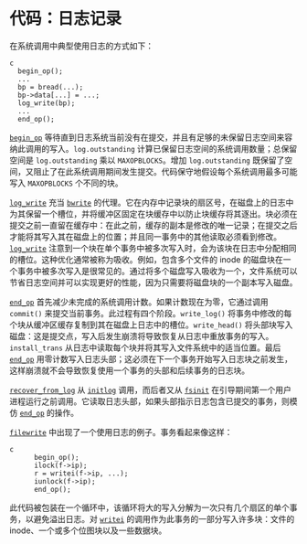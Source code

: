 # 代码：日志记录

在系统调用中典型使用日志的方式如下：

```
c
  begin_op();
  ...
  bp = bread(...);
  bp->data[...] = ...;
  log_write(bp);
  ...
  end_op();

```


[`begin_op`](/source/xv6-riscv/kernel/defs.h) 等待直到日志系统当前没有在提交，并且有足够的未保留日志空间来容纳此调用的写入。`log.outstanding` 计算已保留日志空间的系统调用数量；总保留空间是 `log.outstanding` 乘以 `MAXOPBLOCKS`。增加 `log.outstanding` 既保留了空间，又阻止了在此系统调用期间发生提交。代码保守地假设每个系统调用最多可能写入 `MAXOPBLOCKS` 个不同的块。

[`log_write`](/source/xv6-riscv/kernel/defs.h) 充当 [`bwrite`](/source/xv6-riscv/kernel/defs.h) 的代理。它在内存中记录块的扇区号，在磁盘上的日志中为其保留一个槽位，并将缓冲区固定在块缓存中以防止块缓存将其逐出。块必须在提交之前一直留在缓存中：在此之前，缓存的副本是修改的唯一记录；在提交之后才能将其写入其在磁盘上的位置；并且同一事务中的其他读取必须看到修改。[`log_write`](/source/xv6-riscv/kernel/defs.h) 注意到一个块在单个事务中被多次写入时，会为该块在日志中分配相同的槽位。这种优化通常被称为吸收。例如，包含多个文件的 inode 的磁盘块在一个事务中被多次写入是很常见的。通过将多个磁盘写入吸收为一个，文件系统可以节省日志空间并可以实现更好的性能，因为只需要将磁盘块的一个副本写入磁盘。

[`end_op`](/source/xv6-riscv/kernel/defs.h) 首先减少未完成的系统调用计数。如果计数现在为零，它通过调用 `commit()` 来提交当前事务。此过程有四个阶段。`write_log()` 将事务中修改的每个块从缓冲区缓存复制到其在磁盘上日志中的槽位。`write_head()` 将头部块写入磁盘：这是提交点，写入后发生崩溃将导致恢复从日志中重放事务的写入。`install_trans` 从日志中读取每个块并将其写入文件系统中的适当位置。最后 [`end_op`](/source/xv6-riscv/kernel/defs.h) 用零计数写入日志头部；这必须在下一个事务开始写入日志块之前发生，这样崩溃就不会导致恢复使用一个事务的头部和后续事务的日志块。

[`recover_from_log`](/source/xv6-riscv/kernel/log.c) 从 [`initlog`](/source/xv6-riscv/kernel/defs.h) 调用，而后者又从 [`fsinit`](/source/xv6-riscv/kernel/defs.h) 在引导期间第一个用户进程运行之前调用。它读取日志头部，如果头部指示日志包含已提交的事务，则模仿 [`end_op`](/source/xv6-riscv/kernel/defs.h) 的操作。

[`filewrite`](/source/xv6-riscv/kernel/defs.h) 中出现了一个使用日志的例子。事务看起来像这样：

```
c
      begin_op();
      ilock(f->ip);
      r = writei(f->ip, ...);
      iunlock(f->ip);
      end_op();

```

此代码被包装在一个循环中，该循环将大的写入分解为一次只有几个扇区的单个事务，以避免溢出日志。对 [`writei`](/source/xv6-riscv/kernel/defs.h) 的调用作为此事务的一部分写入许多块：文件的 inode、一个或多个位图块以及一些数据块。
